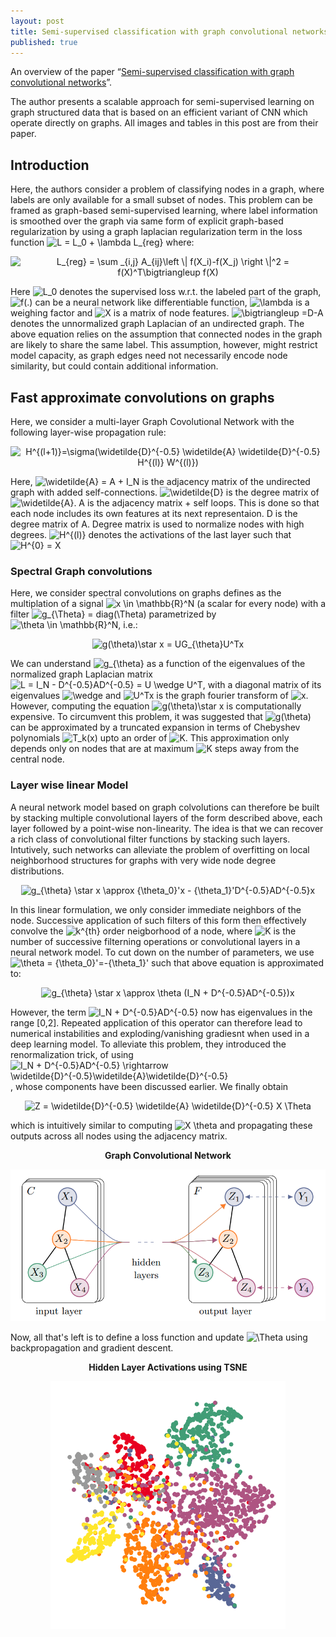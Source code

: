 ```yaml
---
layout: post
title: Semi-supervised classification with graph convolutional networks
published: true
---
```


An overview of the paper “[Semi-supervised classification with graph convolutional networks](https://arxiv.org/pdf/1609.02907.pdf)”.
<!--break-->
The author presents a scalable approach for semi-supervised learning on graph structured data that is based on an efficient variant of CNN which operate directly on graphs. All images and tables in this post are from their paper.

## Introduction

Here, the authors consider a problem of classifying nodes in a graph, where labels are only available for a small subset of nodes. This problem can be framed as graph-based semi-supervised learning, where label information is smoothed over the graph via same form of explicit graph-based regularization by using a graph laplacian regularization term in the loss function <img src="https://latex.codecogs.com/svg.latex?\inline&space;L&space;=&space;L_0&space;&plus;&space;\lambda&space;L_{reg}" title="L = L_0 + \lambda L_{reg}" /> where:
<p align="center">
<img src="https://latex.codecogs.com/svg.latex?L_{reg}&space;=&space;\sum&space;_{i,j}&space;A_{ij}\left&space;\|&space;f(X_i)-f(X_j)&space;\right&space;\|^2&space;=&space;f(X)^T\bigtriangleup&space;f(X)" title="L_{reg} = \sum _{i,j} A_{ij}\left \| f(X_i)-f(X_j) \right \|^2 = f(X)^T\bigtriangleup f(X)" />
</p>

Here <img src="https://latex.codecogs.com/svg.latex?\inline&space;L_0" title="L_0" /> denotes the supervised loss w.r.t. the labeled part of the graph, <img src="https://latex.codecogs.com/svg.latex?\inline&space;f(.)" title="f(.)" /> can be a neural network like differentiable function, <img src="https://latex.codecogs.com/svg.latex?\inline&space;\lambda" title="\lambda" /> is a weighing factor and <img src="https://latex.codecogs.com/svg.latex?\inline&space;X" title="X" /> is a matrix of node features. <img src="https://latex.codecogs.com/svg.latex?\inline&space;\bigtriangleup&space;=D-A" title="\bigtriangleup =D-A" /> denotes the unnormalized graph Laplacian of an undirected graph.
The above equation relies on the assumption that connected nodes in the graph are likely to share the same label. This assumption, however, might restrict model capacity, as graph edges need not necessarily encode node similarity, but could contain additional information.

## Fast approximate convolutions on graphs

Here, we consider a multi-layer Graph Covolutional Network with the following layer-wise propagation rule:
<p align="center">
<img src="https://latex.codecogs.com/svg.latex?H^{(l&plus;1)}=\sigma(\widetilde{D}^{-0.5}&space;\widetilde{A}&space;\widetilde{D}^{-0.5}&space;H^{(l)}&space;W^{(l)})" title="H^{(l+1)}=\sigma(\widetilde{D}^{-0.5} \widetilde{A} \widetilde{D}^{-0.5} H^{(l)} W^{(l)})" />
</p>
Here, <img src="https://latex.codecogs.com/svg.latex?\inline&space;\widetilde{A}&space;=&space;A&space;&plus;&space;I_N" title="\widetilde{A} = A + I_N" /> is the adjacency matrix of the undirected graph with added self-connections. <img src="https://latex.codecogs.com/svg.latex?\inline&space;\widetilde{D}" title="\widetilde{D}" /> is the degree matrix of <img src="https://latex.codecogs.com/svg.latex?\inline&space;\widetilde{A}" title="\widetilde{A}" />.
A is the adjacency matrix + self loops. This is done so that each node includes its own features at its next representaion.
D is the degree matrix of A. Degree matrix is used to normalize nodes with high degrees. <img src="https://latex.codecogs.com/svg.latex?\inline&space;H^{(l)}" title="H^{(l)}" /> denotes the activations of the last layer such that <img src="https://latex.codecogs.com/svg.latex?H^{0}&space;=&space;X" title="H^{0} = X" />

### Spectral Graph convolutions

Here, we consider spectral convolutions on graphs defines as the multiplation of a signal <img src="https://latex.codecogs.com/svg.latex?\inline&space;x&space;\in&space;\mathbb{R}^N" title="x \in \mathbb{R}^N" /> (a scalar for every node) with a filter <img src="https://latex.codecogs.com/svg.latex?\inline&space;g_{\Theta}&space;=&space;diag(\Theta)" title="g_{\Theta} = diag(\Theta)" /> parametrized by <img src="https://latex.codecogs.com/svg.latex?\inline&space;\theta&space;\in&space;\mathbb{R}^N" title="\theta \in \mathbb{R}^N" />, i.e.:
<p align="center">
<img src="https://latex.codecogs.com/svg.latex?g(\theta)\star&space;x&space;=&space;UG_{\theta}U^Tx" title="g(\theta)\star x = UG_{\theta}U^Tx" />
</p>
We can understand <img src="https://latex.codecogs.com/svg.latex?\inline&space;g_{\theta}" title="g_{\theta}" /> as a function of the eigenvalues of the normalized graph Laplacian matrix <img src="https://latex.codecogs.com/svg.latex?\inline&space;L&space;=&space;I_N&space;-&space;D^{-0.5}AD^{-0.5}&space;=&space;U&space;\wedge&space;U^T" title="L = I_N - D^{-0.5}AD^{-0.5} = U \wedge U^T" />, with a diagonal matrix of its eigenvalues <img src="https://latex.codecogs.com/svg.latex?\inline&space;\wedge" title="\wedge" /> and <img src="https://latex.codecogs.com/svg.latex?\inline&space;U^Tx" title="U^Tx" /> is the graph fourier transform of <img src="https://latex.codecogs.com/svg.latex?\inline&space;x" title="x" />.
However, computing the equation <img src="https://latex.codecogs.com/svg.latex?\inline&space;g(\theta)\star&space;x" title="g(\theta)\star x" /> is computationally expensive. To circumvent this problem, it was suggested that <img src="https://latex.codecogs.com/svg.latex?\inline&space;g(\theta)" title="g(\theta)" /> can be approximated by a truncated expansion in terms of Chebyshev polynomials <img src="https://latex.codecogs.com/svg.latex?\inline&space;T_k(x)" title="T_k(x)" /> upto an order of <img src="https://latex.codecogs.com/svg.latex?\inline&space;K" title="K" />.
This approximation only depends only on nodes that are at maximum <img src="https://latex.codecogs.com/svg.latex?\inline&space;K" title="K" /> steps away from the central node.

### Layer wise linear Model

A neural network model based on graph colvolutions can therefore be built by stacking multiple convolutional layers of the form described above, each layer followed by a point-wise non-linearity. The idea is that we can recover a rich class of convolutional filter functions by stacking such layers. Intutively, such networks can alleviate the problem of overfitting on local neighborhood structures for graphs with very wide node degree distributions.
<p align="center">
<img src="https://latex.codecogs.com/svg.latex?g_{\theta}&space;\star&space;x&space;\approx&space;{\theta_0}'x&space;-&space;{\theta_1}'D^{-0.5}AD^{-0.5}x" title="g_{\theta} \star x \approx {\theta_0}'x - {\theta_1}'D^{-0.5}AD^{-0.5}x" />
</p>
In this linear formulation, we only consider immediate neighbors of the node. Successive application of such filters of this form then effectively convolve the <img src="https://latex.codecogs.com/svg.latex?\inline&space;k^{th}" title="k^{th}" /> order neigborhood of a node, where <img src="https://latex.codecogs.com/svg.latex?\inline&space;K" title="K" /> is the number of successive filterning operations or convolutional layers in a neural network model. To cut down on the number of parameters, we use <img src="https://latex.codecogs.com/svg.latex?\inline&space;\theta&space;=&space;{\theta_0}'=-{\theta_1}'" title="\theta = {\theta_0}'=-{\theta_1}'" /> such that above equation is approximated to:
<p align="center">
<img src="https://latex.codecogs.com/svg.latex?g_{\theta}&space;\star&space;x&space;\approx&space;\theta&space;(I_N&space;&plus;&space;D^{-0.5}AD^{-0.5})x" title="g_{\theta} \star x \approx \theta (I_N + D^{-0.5}AD^{-0.5})x" />
</p>
However, the term <img src="https://latex.codecogs.com/svg.latex?\inline&space;I_N&space;&plus;&space;D^{-0.5}AD^{-0.5}" title="I_N + D^{-0.5}AD^{-0.5}" /> now has eigenvalues in the range [0,2]. Repeated application of this operator can therefore lead to numerical instabilities and exploding/vanishing gradiesnt when used in a deep learning model. To alleviate this problem, they introduced the renormalization trick, of using <img src="https://latex.codecogs.com/svg.latex?\inline&space;I_N&space;&plus;&space;D^{-0.5}AD^{-0.5}&space;\rightarrow&space;\widetilde{D}^{-0.5}\widetilde{A}\widetilde{D}^{-0.5}" title="I_N + D^{-0.5}AD^{-0.5} \rightarrow \widetilde{D}^{-0.5}\widetilde{A}\widetilde{D}^{-0.5}" />, whose components have been discussed earlier.
We finally obtain
<p align="center">
<img src="https://latex.codecogs.com/svg.latex?Z&space;=&space;\widetilde{D}^{-0.5}&space;\widetilde{A}&space;\widetilde{D}^{-0.5}&space;X&space;\Theta" title="Z = \widetilde{D}^{-0.5} \widetilde{A} \widetilde{D}^{-0.5} X \Theta" />
</p>
which is intuitively similar to computing <img src="https://latex.codecogs.com/svg.latex?\inline&space;X&space;\theta" title="X \theta" /> and propagating these outputs across all nodes using the adjacency matrix.

<p align="center">
<b>Graph Convolutional Network</b>
</p>
<p align="center">
<img src="https://raw.githubusercontent.com/ramnathkumar181/ramnathkumar181.github.io/master/assets/Papers/9/Figure-1.png?raw=true" alt="Figure 1"/>
</p>

Now, all that's left is to define a loss function and update <img src="https://latex.codecogs.com/svg.latex?\Theta" title="\Theta" /> using backpropagation and gradient descent.

<p align="center">
<b>Hidden Layer Activations using TSNE</b>
</p>
<p align="center">
<img src="https://raw.githubusercontent.com/ramnathkumar181/ramnathkumar181.github.io/master/assets/Papers/9/Figure-2.png?raw=true" alt="Figure 2"/>
</p>
